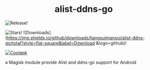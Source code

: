 <div align="center">
<h1>alist-ddns-go</h1>
</div>

![Release](https://img.shields.io/github/tag/liangsuimansui/alist-ddns-go?style=flat-square&label=Release)!

![Stars](https://img.shields.io/github/stars/liangsuimansui/alist-ddns-go?style=flat-square&label=Stars&logo=github "GitHub Repo stars")!
![Downloads](https://img.shields.io/github/downloads/liangsuimansui/alist-ddns-go/total?style=flat-square&label=Download &logo=github)!

[![Coolapk](https://img.shields.io/badge/酷安-良岁-hotpink?style=flat-square)](http://www.coolapk.com/u/11696005)

a Magisk module provide Alist and ddns-go support for Android



